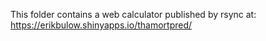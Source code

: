 This folder contains a web calculator published by rsync at:
https://erikbulow.shinyapps.io/thamortpred/
